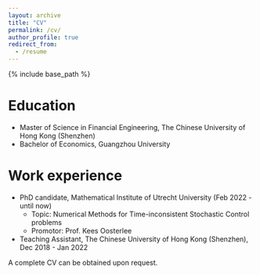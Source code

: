 ```yaml
---
layout: archive
title: "CV"
permalink: /cv/
author_profile: true
redirect_from:
  - /resume
---
```


{% include base_path %}


Education
====== 
+ Master of Science in Financial Engineering, The Chinese University of Hong Kong (Shenzhen)
+ Bachelor of Economics, Guangzhou University

Work experience
====== 
+ PhD candidate, Mathematical Institute of Utrecht University (Feb 2022 - until now)
	+ Topic: Numerical Methods for Time-inconsistent Stochastic Control problems
	+ Promotor: Prof. Kees Oosterlee
+ Teaching Assistant, The Chinese University of Hong Kong (Shenzhen), Dec 2018 - Jan 2022

A complete CV can be obtained upon request.